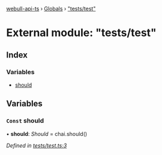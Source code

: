 [webull-api-ts](../README.md) › [Globals](../globals.md) › ["tests/test"](_tests_test_.md)

# External module: "tests/test"

## Index

### Variables

* [should](_tests_test_.md#const-should)

## Variables

### `Const` should

• **should**: *Should* = chai.should()

*Defined in [tests/test.ts:3](https://github.com/edmundpf/webull-api-ts/blob/6bc4094/src/tests/test.ts#L3)*
